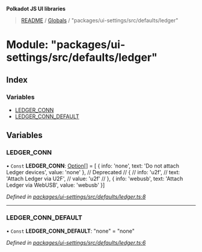 **Polkadot JS UI libraries**

> [README](../README.md) / [Globals](../globals.md) / "packages/ui-settings/src/defaults/ledger"

# Module: "packages/ui-settings/src/defaults/ledger"

## Index

### Variables

* [LEDGER\_CONN](_packages_ui_settings_src_defaults_ledger_.md#ledger_conn)
* [LEDGER\_CONN\_DEFAULT](_packages_ui_settings_src_defaults_ledger_.md#ledger_conn_default)

## Variables

### LEDGER\_CONN

• `Const` **LEDGER\_CONN**: [Option](_packages_ui_settings_src_types_.md#option)[] = [ { info: 'none', text: 'Do not attach Ledger devices', value: 'none' }, // Deprecated // { // info: 'u2f', // text: 'Attach Ledger via U2F', // value: 'u2f' // }, { info: 'webusb', text: 'Attach Ledger via WebUSB', value: 'webusb' }]

*Defined in [packages/ui-settings/src/defaults/ledger.ts:8](https://github.com/polkadot-js/ui/blob/fea7424a/packages/ui-settings/src/defaults/ledger.ts#L8)*

___

### LEDGER\_CONN\_DEFAULT

• `Const` **LEDGER\_CONN\_DEFAULT**: \"none\" = "none"

*Defined in [packages/ui-settings/src/defaults/ledger.ts:6](https://github.com/polkadot-js/ui/blob/fea7424a/packages/ui-settings/src/defaults/ledger.ts#L6)*
